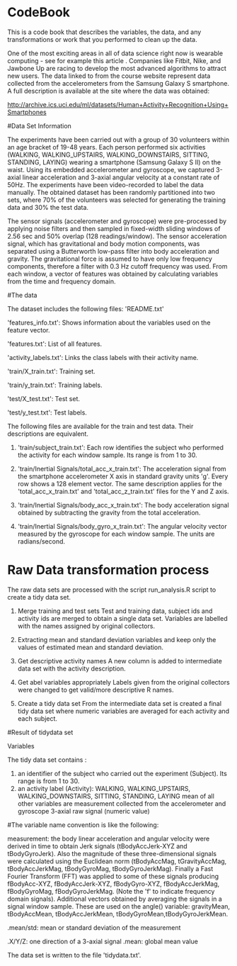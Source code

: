 # CodeBook
This is a code book that describes the variables, the data, and any transformations or work 
that you performed to clean up the data.

One of the most exciting areas in all of data science right now is wearable computing - see for example this article . 
Companies like Fitbit, Nike, and Jawbone Up are racing to develop the most advanced algorithms to attract new users. 
The data linked to from the course website represent data collected from the accelerometers from the Samsung Galaxy S 
smartphone. A full description is available at the site where the data was obtained: 

http://archive.ics.uci.edu/ml/datasets/Human+Activity+Recognition+Using+Smartphones 

#Data Set Information

The experiments have been carried out with a group of 30 volunteers within an age bracket of 19-48 years. Each person
performed six activities (WALKING, WALKING_UPSTAIRS, WALKING_DOWNSTAIRS, SITTING, STANDING, LAYING) wearing a 
smartphone (Samsung Galaxy S II) on the waist. Using its embedded accelerometer and gyroscope, we captured 3-axial 
linear acceleration and 3-axial angular velocity at a constant rate of 50Hz. The experiments have been video-recorded
to label the data manually. The obtained dataset has been randomly partitioned into two sets, where 70% of the 
volunteers was selected for generating the training data and 30% the test data.

The sensor signals (accelerometer and gyroscope) were pre-processed by applying noise filters and then sampled in 
fixed-width sliding windows of 2.56 sec and 50% overlap (128 readings/window). The sensor acceleration signal, which
has gravitational and body motion components, was separated using a Butterworth low-pass filter into body acceleration
and gravity. The gravitational force is assumed to have only low frequency components, therefore a filter with 0.3 Hz
cutoff frequency was used. From each window, a vector of features was obtained by calculating variables from the time
and frequency domain.

#The data

The dataset includes the following files:
'README.txt'

'features_info.txt': Shows information about the variables used on the feature vector.

'features.txt': List of all features.

'activity_labels.txt': Links the class labels with their activity name.

'train/X_train.txt': Training set.

'train/y_train.txt': Training labels.

'test/X_test.txt': Test set.

'test/y_test.txt': Test labels.


The following files are available for the train and test data. Their descriptions are equivalent.

1. 'train/subject_train.txt': Each row identifies the subject who performed the activity for each window sample. 
 Its range is from 1 to 30.

2. 'train/Inertial Signals/total_acc_x_train.txt': The acceleration signal from the smartphone accelerometer X axis
in standard gravity units 'g'. Every row shows a 128 element vector. The same description applies for the
'total_acc_x_train.txt' and 'total_acc_z_train.txt' files for the Y and Z axis.

3. 'train/Inertial Signals/body_acc_x_train.txt': The body acceleration signal obtained by subtracting the gravity
from the total acceleration.

4. 'train/Inertial Signals/body_gyro_x_train.txt': The angular velocity vector measured by the gyroscope for each
window sample. The units are radians/second.

# Raw Data transformation process

The raw data sets are processed with the script run_analysis.R script to create a tidy data set.

1. Merge training and test sets Test and training data, subject ids and activity ids are merged to obtain a single data set. Variables are labelled with the names assigned by original collectors.

2. Extracting  mean and standard deviation variables and keep only the values of estimated mean and standard deviation.

3. Get descriptive activity names A new column is added to intermediate data set with the activity description.

4. Get abel variables appropriately Labels given from the original collectors were changed to get valid/more descriptive R names.

5. Create a tidy data set From the intermediate data set is created a final tidy data set where numeric variables are averaged for each activity and each subject.

#Result of tidydata set

Variables

The tidy data set contains :

1. an identifier of the subject who carried out the experiment (Subject). Its range is from 1 to 30.
2. an activity label (Activity): WALKING, WALKING_UPSTAIRS, WALKING_DOWNSTAIRS, SITTING, STANDING, LAYING
mean of all other variables are measurement collected from the accelerometer and gyroscope 3-axial raw signal
(numeric value)

#The variable name convention is like the following:

measurement: the body linear acceleration and angular velocity were derived in time to obtain Jerk signals (tBodyAccJerk-XYZ and tBodyGyroJerk). Also the magnitude of these three-dimensional signals were calculated using the Euclidean norm (tBodyAccMag, tGravityAccMag, tBodyAccJerkMag, tBodyGyroMag, tBodyGyroJerkMag). Finally a Fast Fourier Transform (FFT) was applied to some of these signals producing fBodyAcc-XYZ, fBodyAccJerk-XYZ, fBodyGyro-XYZ, fBodyAccJerkMag, fBodyGyroMag, fBodyGyroJerkMag. (Note the 'f' to indicate frequency domain signals). Additional vectors obtained by averaging the signals in a signal window sample. These are used on the angle() variable: gravityMean, tBodyAccMean, tBodyAccJerkMean, tBodyGyroMean,tBodyGyroJerkMean.

.mean/std: mean or standard deviation of the measurement

.X/Y/Z: one direction of a 3-axial signal
.mean: global mean value

The data set is written to the file 'tidydata.txt'.
